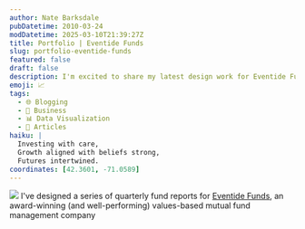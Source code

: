 ```yaml
---
author: Nate Barksdale
pubDatetime: 2010-03-24
modDatetime: 2025-03-10T21:39:27Z
title: Portfolio | Eventide Funds
slug: portfolio-eventide-funds
featured: false
draft: false
description: I'm excited to share my latest design work for Eventide Funds, an innovative company that aligns investment strategies with values.
emoji: 📈
tags:
  - 🌐 Blogging
  - 💼 Business
  - 📊 Data Visualization
  - 📖 Articles
haiku: |
  Investing with care,  
  Growth aligned with beliefs strong,  
  Futures intertwined.
coordinates: [42.3601, -71.0589]
---
```


![](@assets/images/eventide_sheet.jpg) I've designed a series of quarterly fund reports for [Eventide Funds](http://www.eventidefunds.com), an award-winning (and well-performing) values-based mutual fund management company
